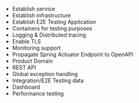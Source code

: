 - Establish service
- Establish infrastructure
- Establish E2E Testing Application
- Containers for testing purposes
- Logging & Distributed tracing
- Enable TLS
- Monitoring support
- Propagate Spring Actuator Endpoint to OpenAPI
- Product Domain
- REST API
- Global exception handling
- Integration/E2E Testing data
- Dashboard
- Performance testing